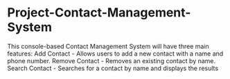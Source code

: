 # Project-Contact-Management-System
This console-based Contact Management System will have three main features:  Add Contact - Allows users to add a new contact with a name and phone number. Remove Contact - Removes an existing contact by name. Search Contact - Searches for a contact by name and displays the results
